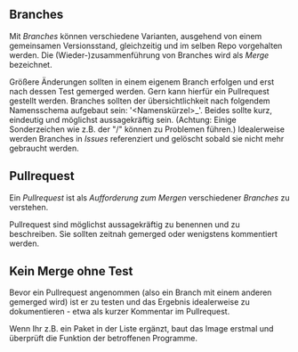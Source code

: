 ## Branches

Mit *Branches* können verschiedene Varianten, ausgehend von einem gemeinsamen Versionsstand, gleichzeitig und im selben Repo vorgehalten werden. Die (Wieder-)zusammenführung von Branches wird als *Merge* bezeichnet.

Größere Änderungen sollten in einem eigenem Branch erfolgen und erst nach dessen Test gemerged werden. Gern kann hierfür ein Pullrequest gestellt werden.
Branches sollten der übersichtlichkeit nach folgendem Namensschema aufgebaut sein: '<Namenskürzel>_<Branchname>'. Beides sollte kurz, eindeutig und möglichst aussagekräftig sein. (Achtung: Einige Sonderzeichen wie z.B. der "/" können zu Problemen führen.)
Idealerweise werden Branches in *Issues* referenziert und gelöscht sobald sie nicht mehr gebraucht werden.

## Pullrequest

Ein *Pullrequest* ist als *Aufforderung zum Mergen* verschiedener *Branches* zu verstehen.

Pullrequest sind möglichst aussagekräftig zu benennen und zu beschreiben. Sie sollten zeitnah gemerged oder wenigstens kommentiert werden.


## Kein Merge ohne Test

Bevor ein Pullrequest angenommen (also ein Branch mit einem anderen gemerged wird) ist er zu testen und das Ergebnis idealerweise zu dokumentieren - etwa als kurzer Kommentar im Pullrequest.

Wenn Ihr z.B. ein Paket in der Liste ergänzt, baut das Image erstmal und überprüft die Funktion der betroffenen Programme.
